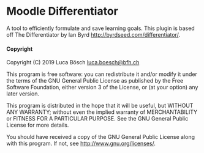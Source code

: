 # Moodle Differentiator #

A tool to efficiently formulate and save learning goals.
This plugin is based off The Differentiator by Ian Byrd <http://byrdseed.com/differentiator/>.

#### Copyright

Copyright (C) 2019 Luca Bösch <luca.boesch@bfh.ch>

This program is free software: you can redistribute it and/or modify it under
the terms of the GNU General Public License as published by the Free Software
Foundation, either version 3 of the License, or (at your option) any later
version.

This program is distributed in the hope that it will be useful, but WITHOUT ANY
WARRANTY; without even the implied warranty of MERCHANTABILITY or FITNESS FOR A
PARTICULAR PURPOSE.  See the GNU General Public License for more details.

You should have received a copy of the GNU General Public License along with
this program.  If not, see <http://www.gnu.org/licenses/>.
